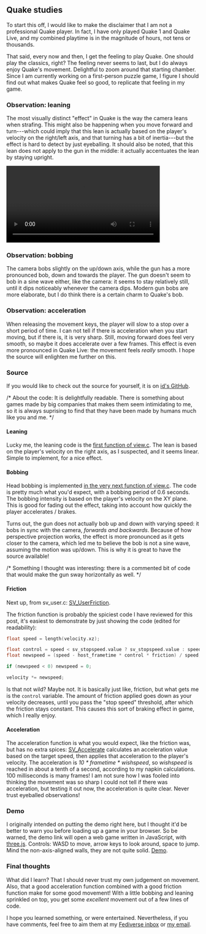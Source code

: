 ## Quake studies

To start this off, I would like to make the disclaimer that I am not a
professional Quake player. In fact, I have only played Quake 1 and
Quake Live, and my combined playtime is in the magnitude of hours, not
tens or thousands.

That said, every now and then, I get the feeling to play Quake. One
should play the classics, right? The feeling never seems to last, but
I do always enjoy Quake's movement. Delightful to zoom around that
starting chamber. Since I am currently working on a first-person
puzzle game, I figure I should find out what makes Quake feel so good,
to replicate that feeling in my game.

### Observation: leaning

The most visually distinct "effect" in Quake is the way the camera
leans when strafing. This might also be happening when you move
forward and turn---which could imply that this lean is actually based
on the player's velocity on the right/left axis, and that turning has
a bit of inertia---but the effect is hard to detect by just
eyeballing. It should also be noted, that this lean does not apply to
the gun in the middle: it actually accentuates the lean by staying
upright.

<video width="400pt" controls loop preload="auto">
	<source src="{{7}}sample.webm" type="video/webm">
	<source src="{{7}}sample.mp4" type="video/mp4">
	<p>
		You can download the demonstration video here:
		<a href="{{7}}sample.webm">WebM</a>,
		<a href="{{7}}sample.mp4">MP4</a>.
	</p>
</video>


### Observation: bobbing

The camera bobs slightly on the up/down axis, while the gun has a more
pronounced bob, down and towards the player. The gun doesn't seem to
bob in a sine wave either, like the camera: it seems to stay
relatively still, until it dips noticeably whenever the camera
dips. Modern gun bobs are more elaborate, but I do think there is a
certain charm to Quake's bob.

### Observation: acceleration

When releasing the movement keys, the player will slow to a stop over
a short period of time. I can not tell if there is acceleration when
you start moving, but if there is, it is very sharp. Still, moving
forward does feel very smooth, so maybe it does accelerate over a few
frames. This effect is even more pronounced in Quake Live: the
movement feels *really* smooth. I hope the source will enlighten me
further on this.

### Source

If you would like to check out the source for yourself, it is on [id's
GitHub][quake-src].

<div class="comment"> /* About the code: It is delightfully
readable. There is something about games made by big companies that
makes them seem intimidating to me, so it is always suprising to find
that they have been made by humans much like you and me. */ </div>

#### Leaning

Lucky me, the leaning code is the [first function of
view.c][view.c:81]. The lean is based on the player's velocity on the
right axis, as I suspected, and it seems linear. Simple to implement,
for a nice effect.

#### Bobbing

Head bobbing is implemented [in the very next function of
view.c][view.c:112]. The code is pretty much what you'd expect, with a
bobbing period of 0.6 seconds. The bobbing intensity is based on the
player's velocity on the XY plane. This is good for fading out the
effect, taking into account how quickly the player accelerates /
brakes.

Turns out, the gun does not actually bob up and down with varying
speed: it bobs in sync with the camera, *forwards and
backwards*. Because of how perspective projection works, the effect is
more pronounced as it gets closer to the camera, which led me to
believe the bob is not a sine wave, assuming the motion was
up/down. This is why it is great to have the source available!

<div class="comment"> /* Something I thought was interesting: there is
a commented bit of code that would make the gun sway horizontally as
well. */ </div>

#### Friction

Next up, from sv_user.c: [SV_UserFriction][sv_user.c:122].

The friction function is probably the spiciest code I have reviewed
for this post, it's easiest to demonstrate by just showing the code
(edited for readability):

```c
float speed = length(velocity.xz);

float control = speed < sv_stopspeed.value ? sv_stopspeed.value : speed;
float newspeed = (speed - host_frametime * control * friction) / speed;

if (newspeed < 0) newspeed = 0;

velocity *= newspeed;
```

Is that not wild? Maybe not. It is basically just like, friction, but
what gets me is the `control` variable. The amount of friction applied
goes down as your velocity decreases, until you pass the "stop speed"
threshold, after which the friction stays constant. This causes this
sort of braking effect in game, which I really enjoy.

#### Acceleration

The acceleration function is what you would expect, like the friction
was, but has no extra spices: [SV_Accelerate][sv_user.c:190]
calculates an acceleration value based on the target speed, then
applies that acceleration to the player's velocity. The acceleration
is *10 * frametime * wishspeed*, so *wishspeed* is reached in about a
tenth of a second, according to my napkin calculations. 100
milliseconds is many frames! I am not sure how I was fooled into
thinking the movement was so sharp I could not tell if there was
acceleration, but testing it out now, the acceleration is quite
clear. Never trust eyeballed observations!

### Demo

I originally intended on putting the demo right here, but I thought
it'd be better to warn you before loading up a game in your
browser. So be warned, the demo link will open a web game written in
JavaScript, with [three.js][three.js]. Controls: WASD to move, arrow
keys to look around, space to jump. Mind the non-axis-aligned walls,
they are not quite solid. [Demo][demo].

### Final thoughts

What did I learn? That I should never trust my own judgement on
movement. Also, that a good acceleration function combined with a good
friction function make for some good movement! With a little bobbing
and leaning sprinkled on top, you get some *excellent* movement out of
a few lines of code.

I hope you learned something, or were entertained. Nevertheless, if
you have comments, feel free to aim them at my [Fediverse inbox][fedi]
or [my email][email].

[quake-src]: https://github.com/id-software/quake "Quake on GitHub"
[view.c]: https://github.com/id-software/quake/tree/master/WinQuake/view.c "WinQuake/view.c on GitHub"
[view.c:81]: https://github.com/id-software/quake/tree/master/WinQuake/view.c#L81 "WinQuake/view.c line 81 (V_CalcRoll) on GitHub"
[view.c:112]: https://github.com/id-software/quake/tree/master/WinQuake/view.c#L112 "WinQuake/view.c line 112 (V_CalcBob) on GitHub"
[sv_user.c:122]: https://github.com/id-software/quake/tree/master/WinQuake/sv_user.c#L122 "WinQuake/sv_user.c line 122 (SV_UserFriction)on GitHub"
[sv_user.c:190]: https://github.com/id-software/quake/tree/master/WinQuake/sv_user.c#L190 "WinQuake/sv_user.c line 190 (SV_Accelerate) on GitHub"
[three.js]: https://threejs.org "The homepage of the Three.js 3D rendering library"
[demo]: demo/index.html "An FPS demo, showing off ideas written about in this blog"
[fedi]: https://fedi.neon.moe/neon "My fediverse account"
[email]: mailto:jens@neon.moe "My public email"
